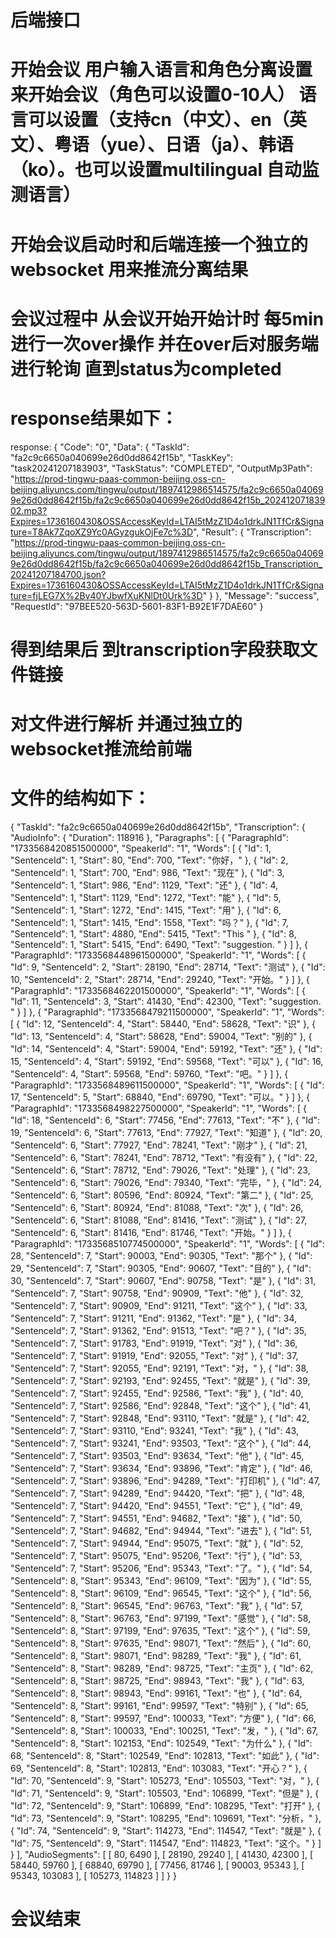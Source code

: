# 后端接口

# 开始会议 用户输入语言和角色分离设置来开始会议（角色可以设置0-10人）  语言可以设置（支持cn（中文）、en（英文）、粤语（yue）、日语（ja）、韩语（ko）。也可以设置multilingual 自动监测语言）
# 开始会议启动时和后端连接一个独立的websocket 用来推流分离结果

# 会议过程中 从会议开始开始计时 每5min进行一次over操作 并在over后对服务端进行轮询 直到status为completed
# response结果如下：
response:
{
    "Code": "0",
    "Data": {
        "TaskId": "fa2c9c6650a040699e26d0dd8642f15b",
        "TaskKey": "task20241207183903",
        "TaskStatus": "COMPLETED",
        "OutputMp3Path": "https://prod-tingwu-paas-common-beijing.oss-cn-beijing.aliyuncs.com/tingwu/output/1897412986514575/fa2c9c6650a040699e26d0dd8642f15b/fa2c9c6650a040699e26d0dd8642f15b_20241207183902.mp3?Expires=1736160430&OSSAccessKeyId=LTAI5tMzZ1D4o1drkJN1TfCr&Signature=T8Ak7ZqoXZ9Yc0AGyzgukOjFe7c%3D",
        "Result": {
            "Transcription": "https://prod-tingwu-paas-common-beijing.oss-cn-beijing.aliyuncs.com/tingwu/output/1897412986514575/fa2c9c6650a040699e26d0dd8642f15b/fa2c9c6650a040699e26d0dd8642f15b_Transcription_20241207184700.json?Expires=1736160430&OSSAccessKeyId=LTAI5tMzZ1D4o1drkJN1TfCr&Signature=fjLEG7X%2Bv40YJbwfXuKNlDt0Urk%3D"
        }
    },
    "Message": "success",
    "RequestId": "97BEE520-563D-5601-83F1-B92E1F7DAE60"
}


# 得到结果后 到transcription字段获取文件链接
# 对文件进行解析 并通过独立的websocket推流给前端
# 文件的结构如下：
{
    "TaskId": "fa2c9c6650a040699e26d0dd8642f15b",
    "Transcription": {
        "AudioInfo": {
            "Duration": 118916
        },
        "Paragraphs": [
            {
                "ParagraphId": "1733568420851500000",
                "SpeakerId": "1",
                "Words": [
                    {
                        "Id": 1,
                        "SentenceId": 1,
                        "Start": 80,
                        "End": 700,
                        "Text": "你好，"
                    },
                    {
                        "Id": 2,
                        "SentenceId": 1,
                        "Start": 700,
                        "End": 986,
                        "Text": "现在"
                    },
                    {
                        "Id": 3,
                        "SentenceId": 1,
                        "Start": 986,
                        "End": 1129,
                        "Text": "还"
                    },
                    {
                        "Id": 4,
                        "SentenceId": 1,
                        "Start": 1129,
                        "End": 1272,
                        "Text": "能"
                    },
                    {
                        "Id": 5,
                        "SentenceId": 1,
                        "Start": 1272,
                        "End": 1415,
                        "Text": "用"
                    },
                    {
                        "Id": 6,
                        "SentenceId": 1,
                        "Start": 1415,
                        "End": 1558,
                        "Text": "吗？"
                    },
                    {
                        "Id": 7,
                        "SentenceId": 1,
                        "Start": 4880,
                        "End": 5415,
                        "Text": "This "
                    },
                    {
                        "Id": 8,
                        "SentenceId": 1,
                        "Start": 5415,
                        "End": 6490,
                        "Text": "suggestion. "
                    }
                ]
            },
            {
                "ParagraphId": "1733568448961500000",
                "SpeakerId": "1",
                "Words": [
                    {
                        "Id": 9,
                        "SentenceId": 2,
                        "Start": 28190,
                        "End": 28714,
                        "Text": "测试"
                    },
                    {
                        "Id": 10,
                        "SentenceId": 2,
                        "Start": 28714,
                        "End": 29240,
                        "Text": "开始。"
                    }
                ]
            },
            {
                "ParagraphId": "1733568462201500000",
                "SpeakerId": "1",
                "Words": [
                    {
                        "Id": 11,
                        "SentenceId": 3,
                        "Start": 41430,
                        "End": 42300,
                        "Text": "suggestion. "
                    }
                ]
            },
            {
                "ParagraphId": "1733568479211500000",
                "SpeakerId": "1",
                "Words": [
                    {
                        "Id": 12,
                        "SentenceId": 4,
                        "Start": 58440,
                        "End": 58628,
                        "Text": "识"
                    },
                    {
                        "Id": 13,
                        "SentenceId": 4,
                        "Start": 58628,
                        "End": 59004,
                        "Text": "别的"
                    },
                    {
                        "Id": 14,
                        "SentenceId": 4,
                        "Start": 59004,
                        "End": 59192,
                        "Text": "还"
                    },
                    {
                        "Id": 15,
                        "SentenceId": 4,
                        "Start": 59192,
                        "End": 59568,
                        "Text": "可以"
                    },
                    {
                        "Id": 16,
                        "SentenceId": 4,
                        "Start": 59568,
                        "End": 59760,
                        "Text": "吧。"
                    }
                ]
            },
            {
                "ParagraphId": "1733568489611500000",
                "SpeakerId": "1",
                "Words": [
                    {
                        "Id": 17,
                        "SentenceId": 5,
                        "Start": 68840,
                        "End": 69790,
                        "Text": "可以。"
                    }
                ]
            },
            {
                "ParagraphId": "1733568498227500000",
                "SpeakerId": "1",
                "Words": [
                    {
                        "Id": 18,
                        "SentenceId": 6,
                        "Start": 77456,
                        "End": 77613,
                        "Text": "不"
                    },
                    {
                        "Id": 19,
                        "SentenceId": 6,
                        "Start": 77613,
                        "End": 77927,
                        "Text": "知道"
                    },
                    {
                        "Id": 20,
                        "SentenceId": 6,
                        "Start": 77927,
                        "End": 78241,
                        "Text": "刚才"
                    },
                    {
                        "Id": 21,
                        "SentenceId": 6,
                        "Start": 78241,
                        "End": 78712,
                        "Text": "有没有"
                    },
                    {
                        "Id": 22,
                        "SentenceId": 6,
                        "Start": 78712,
                        "End": 79026,
                        "Text": "处理"
                    },
                    {
                        "Id": 23,
                        "SentenceId": 6,
                        "Start": 79026,
                        "End": 79340,
                        "Text": "完毕，"
                    },
                    {
                        "Id": 24,
                        "SentenceId": 6,
                        "Start": 80596,
                        "End": 80924,
                        "Text": "第二"
                    },
                    {
                        "Id": 25,
                        "SentenceId": 6,
                        "Start": 80924,
                        "End": 81088,
                        "Text": "次"
                    },
                    {
                        "Id": 26,
                        "SentenceId": 6,
                        "Start": 81088,
                        "End": 81416,
                        "Text": "测试"
                    },
                    {
                        "Id": 27,
                        "SentenceId": 6,
                        "Start": 81416,
                        "End": 81746,
                        "Text": "开始。"
                    }
                ]
            },
            {
                "ParagraphId": "1733568510774500000",
                "SpeakerId": "1",
                "Words": [
                    {
                        "Id": 28,
                        "SentenceId": 7,
                        "Start": 90003,
                        "End": 90305,
                        "Text": "那个"
                    },
                    {
                        "Id": 29,
                        "SentenceId": 7,
                        "Start": 90305,
                        "End": 90607,
                        "Text": "目的"
                    },
                    {
                        "Id": 30,
                        "SentenceId": 7,
                        "Start": 90607,
                        "End": 90758,
                        "Text": "是"
                    },
                    {
                        "Id": 31,
                        "SentenceId": 7,
                        "Start": 90758,
                        "End": 90909,
                        "Text": "他"
                    },
                    {
                        "Id": 32,
                        "SentenceId": 7,
                        "Start": 90909,
                        "End": 91211,
                        "Text": "这个"
                    },
                    {
                        "Id": 33,
                        "SentenceId": 7,
                        "Start": 91211,
                        "End": 91362,
                        "Text": "是"
                    },
                    {
                        "Id": 34,
                        "SentenceId": 7,
                        "Start": 91362,
                        "End": 91513,
                        "Text": "吧？"
                    },
                    {
                        "Id": 35,
                        "SentenceId": 7,
                        "Start": 91783,
                        "End": 91919,
                        "Text": "对"
                    },
                    {
                        "Id": 36,
                        "SentenceId": 7,
                        "Start": 91919,
                        "End": 92055,
                        "Text": "对"
                    },
                    {
                        "Id": 37,
                        "SentenceId": 7,
                        "Start": 92055,
                        "End": 92191,
                        "Text": "对，"
                    },
                    {
                        "Id": 38,
                        "SentenceId": 7,
                        "Start": 92193,
                        "End": 92455,
                        "Text": "就是"
                    },
                    {
                        "Id": 39,
                        "SentenceId": 7,
                        "Start": 92455,
                        "End": 92586,
                        "Text": "我"
                    },
                    {
                        "Id": 40,
                        "SentenceId": 7,
                        "Start": 92586,
                        "End": 92848,
                        "Text": "这个"
                    },
                    {
                        "Id": 41,
                        "SentenceId": 7,
                        "Start": 92848,
                        "End": 93110,
                        "Text": "就是"
                    },
                    {
                        "Id": 42,
                        "SentenceId": 7,
                        "Start": 93110,
                        "End": 93241,
                        "Text": "我"
                    },
                    {
                        "Id": 43,
                        "SentenceId": 7,
                        "Start": 93241,
                        "End": 93503,
                        "Text": "这个"
                    },
                    {
                        "Id": 44,
                        "SentenceId": 7,
                        "Start": 93503,
                        "End": 93634,
                        "Text": "他"
                    },
                    {
                        "Id": 45,
                        "SentenceId": 7,
                        "Start": 93634,
                        "End": 93896,
                        "Text": "肯定"
                    },
                    {
                        "Id": 46,
                        "SentenceId": 7,
                        "Start": 93896,
                        "End": 94289,
                        "Text": "打印机"
                    },
                    {
                        "Id": 47,
                        "SentenceId": 7,
                        "Start": 94289,
                        "End": 94420,
                        "Text": "把"
                    },
                    {
                        "Id": 48,
                        "SentenceId": 7,
                        "Start": 94420,
                        "End": 94551,
                        "Text": "它"
                    },
                    {
                        "Id": 49,
                        "SentenceId": 7,
                        "Start": 94551,
                        "End": 94682,
                        "Text": "接"
                    },
                    {
                        "Id": 50,
                        "SentenceId": 7,
                        "Start": 94682,
                        "End": 94944,
                        "Text": "进去"
                    },
                    {
                        "Id": 51,
                        "SentenceId": 7,
                        "Start": 94944,
                        "End": 95075,
                        "Text": "就"
                    },
                    {
                        "Id": 52,
                        "SentenceId": 7,
                        "Start": 95075,
                        "End": 95206,
                        "Text": "行"
                    },
                    {
                        "Id": 53,
                        "SentenceId": 7,
                        "Start": 95206,
                        "End": 95343,
                        "Text": "了。"
                    },
                    {
                        "Id": 54,
                        "SentenceId": 8,
                        "Start": 95343,
                        "End": 96109,
                        "Text": "因为"
                    },
                    {
                        "Id": 55,
                        "SentenceId": 8,
                        "Start": 96109,
                        "End": 96545,
                        "Text": "这个"
                    },
                    {
                        "Id": 56,
                        "SentenceId": 8,
                        "Start": 96545,
                        "End": 96763,
                        "Text": "我"
                    },
                    {
                        "Id": 57,
                        "SentenceId": 8,
                        "Start": 96763,
                        "End": 97199,
                        "Text": "感觉"
                    },
                    {
                        "Id": 58,
                        "SentenceId": 8,
                        "Start": 97199,
                        "End": 97635,
                        "Text": "这个"
                    },
                    {
                        "Id": 59,
                        "SentenceId": 8,
                        "Start": 97635,
                        "End": 98071,
                        "Text": "然后"
                    },
                    {
                        "Id": 60,
                        "SentenceId": 8,
                        "Start": 98071,
                        "End": 98289,
                        "Text": "我"
                    },
                    {
                        "Id": 61,
                        "SentenceId": 8,
                        "Start": 98289,
                        "End": 98725,
                        "Text": "主页"
                    },
                    {
                        "Id": 62,
                        "SentenceId": 8,
                        "Start": 98725,
                        "End": 98943,
                        "Text": "我"
                    },
                    {
                        "Id": 63,
                        "SentenceId": 8,
                        "Start": 98943,
                        "End": 99161,
                        "Text": "也"
                    },
                    {
                        "Id": 64,
                        "SentenceId": 8,
                        "Start": 99161,
                        "End": 99597,
                        "Text": "特别"
                    },
                    {
                        "Id": 65,
                        "SentenceId": 8,
                        "Start": 99597,
                        "End": 100033,
                        "Text": "方便"
                    },
                    {
                        "Id": 66,
                        "SentenceId": 8,
                        "Start": 100033,
                        "End": 100251,
                        "Text": "发，"
                    },
                    {
                        "Id": 67,
                        "SentenceId": 8,
                        "Start": 102153,
                        "End": 102549,
                        "Text": "为什么"
                    },
                    {
                        "Id": 68,
                        "SentenceId": 8,
                        "Start": 102549,
                        "End": 102813,
                        "Text": "如此"
                    },
                    {
                        "Id": 69,
                        "SentenceId": 8,
                        "Start": 102813,
                        "End": 103083,
                        "Text": "开心？"
                    },
                    {
                        "Id": 70,
                        "SentenceId": 9,
                        "Start": 105273,
                        "End": 105503,
                        "Text": "对，"
                    },
                    {
                        "Id": 71,
                        "SentenceId": 9,
                        "Start": 105503,
                        "End": 106899,
                        "Text": "但是"
                    },
                    {
                        "Id": 72,
                        "SentenceId": 9,
                        "Start": 106899,
                        "End": 108295,
                        "Text": "打开"
                    },
                    {
                        "Id": 73,
                        "SentenceId": 9,
                        "Start": 108295,
                        "End": 109691,
                        "Text": "分析，"
                    },
                    {
                        "Id": 74,
                        "SentenceId": 9,
                        "Start": 114273,
                        "End": 114547,
                        "Text": "就是"
                    },
                    {
                        "Id": 75,
                        "SentenceId": 9,
                        "Start": 114547,
                        "End": 114823,
                        "Text": "这个。"
                    }
                ]
            }
        ],
        "AudioSegments": [
            [
                80,
                6490
            ],
            [
                28190,
                29240
            ],
            [
                41430,
                42300
            ],
            [
                58440,
                59760
            ],
            [
                68840,
                69790
            ],
            [
                77456,
                81746
            ],
            [
                90003,
                95343
            ],
            [
                95343,
                103083
            ],
            [
                105273,
                114823
            ]
        ]
    }
}

# 会议结束

